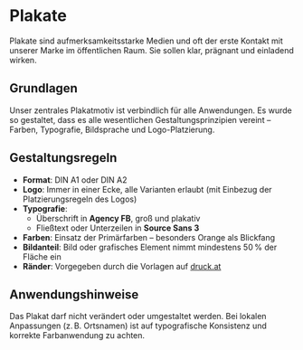 # Plakate

Plakate sind aufmerksamkeitsstarke Medien und oft der erste Kontakt mit unserer Marke im öffentlichen Raum. Sie sollen klar, prägnant und einladend wirken.

## Grundlagen

Unser zentrales Plakatmotiv ist verbindlich für alle Anwendungen. Es wurde so gestaltet, dass es alle wesentlichen Gestaltungsprinzipien vereint – Farben, Typografie, Bildsprache und Logo-Platzierung.

## Gestaltungsregeln

- **Format**: DIN A1 oder DIN A2  
- **Logo**: Immer in einer Ecke, alle Varianten erlaubt (mit Einbezug der Platzierungsregeln des Logos)
- **Typografie**: 
  - Überschrift in **Agency FB**, groß und plakativ
  - Fließtext oder Unterzeilen in **Source Sans 3**
- **Farben**: Einsatz der Primärfarben – besonders Orange als Blickfang  
- **Bildanteil**: Bild oder grafisches Element nimmt mindestens 50 % der Fläche ein  
- **Ränder**: Vorgegeben durch die Vorlagen auf [druck.at](https://www.druck.at)

## Anwendungshinweise

Das Plakat darf nicht verändert oder umgestaltet werden. Bei lokalen Anpassungen (z. B. Ortsnamen) ist auf typografische Konsistenz und korrekte Farbanwendung zu achten.  
